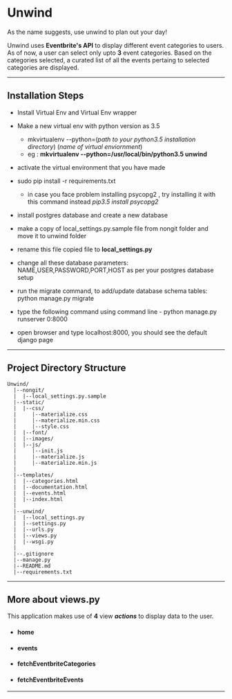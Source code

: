 # Unwind
As the name suggests, use unwind to plan out your day!

Unwind uses **Eventbrite's API** to display different event categories to users. As of now, a user can select only upto **3** event categories. Based on the categories selected, a curated list of all the events pertaing to selected categories are displayed.

---

## Installation Steps

- Install Virtual Env and Virtual Env wrapper

- Make a new virtual env with python version as 3.5
	
	- mkvirtualenv --python=(*path to your python3.5 installation directory*) (*name of virtual enviornment*)
	- eg : **mkvirtualenv --python=/usr/local/bin/python3.5 unwind**

- activate the virtual environment that you have made

- sudo pip install -r requirements.txt
	
	- in case you face problem installing psycopg2 , try installing it with this command instead _pip3.5_ _install_ _psycopg2_

- install postgres database and create a new database

- make a copy of local_settings.py.sample file from nongit folder and move it to unwind folder

- rename this file copied file to **local_settings.py** 

- change all these database parameters: NAME,USER,PASSWORD,PORT,HOST as per your postgres database setup

- run the migrate command, to add/update database schema tables: python manage.py migrate 

- type the following command using command line - python manage.py runserver 0:8000 

- open browser and type localhost:8000, you should see the default django page

---

## Project Directory Structure
	
	Unwind/
      |--nongit/
      |  |--local_settings.py.sample
      |--static/
      |  |--css/
      |     |--materialize.css
      |     |--materialize.min.css
      |     |--style.css
      |  |--font/
      |  |--images/
      |  |--js/
      |     |--init.js
      |     |--materialize.js
      |     |--materialize.min.js
      |
      |--templates/
      |  |--categories.html
      |  |--documentation.html
      |  |--events.html
      |  |--index.html
      |
      |--unwind/
      |  |--local_settings.py
      |  |--settings.py
      |  |--urls.py
      |  |--views.py
      |  |--wsgi.py
      |
      |--.gitignore
      |--manage.py
      |--README.md
      |--requirements.txt
---

## More about views.py

This application makes use of **4** view **_actions_** to display data to the user.

- #### home
- #### events
- #### fetchEventbriteCategories
- #### fetchEventbriteEvents
	 
---
